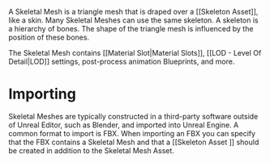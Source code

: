 A Skeletal Mesh is a triangle mesh that is draped over a [[Skeleton Asset]], like a skin.
Many Skeletal Meshes can use the same skeleton.
A skeleton is a hierarchy of bones.
The shape of the triangle mesh is influenced by the position of these bones.

The Skeletal Mesh contains [[Material Slot|Material Slots]], [[LOD - Level Of Detail|LOD]] settings, post-process animation Blueprints, and more. 


# Importing
Skeletal Meshes are typically constructed in a third-party software outside of Unreal Editor, such as Blender, and imported into Unreal Engine.
A common format to import is FBX.
When importing an FBX you can specify that the FBX contains a Skeletal Mesh and that a [[Skeleton Asset ]] should be created in addition to the Skeletal Mesh Asset.

